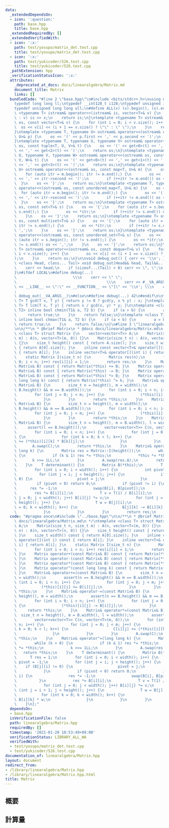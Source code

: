 ```yaml
---
data:
  _extendedDependsOn:
  - icon: ':question:'
    path: base.hpp
    title: base.hpp
  _extendedRequiredBy: []
  _extendedVerifiedWith:
  - icon: ':x:'
    path: test/yosupo/matrix_det.test.cpp
    title: test/yosupo/matrix_det.test.cpp
  - icon: ':x:'
    path: test/yukicoder/526.test.cpp
    title: test/yukicoder/526.test.cpp
  _pathExtension: hpp
  _verificationStatusIcon: ':x:'
  attributes:
    _deprecated_at_docs: docs/linearalgebra/Matrix.md
    document_title: Matrix
    links: []
  bundledCode: "#line 2 \"base.hpp\"\n#include <bits/stdc++.h>\nusing namespace std;\n\
    typedef long long ll;\ntypedef __int128_t i128;\ntypedef unsigned int uint;\n\
    typedef unsigned long long ull;\n#define ALL(x) (x).begin(), (x).end()\n\ntemplate\
    \ <typename T> istream& operator>>(istream& is, vector<T>& v) {\n    for (T& x\
    \ : v) is >> x;\n    return is;\n}\ntemplate <typename T> ostream& operator<<(ostream&\
    \ os, const vector<T>& v) {\n    for (int i = 0; i < v.size(); i++) {\n      \
    \  os << v[i] << (i + 1 == v.size() ? \"\" : \" \");\n    }\n    return os;\n\
    }\ntemplate <typename T, typename U> ostream& operator<<(ostream& os, const pair<T,\
    \ U>& p) {\n    os << '(' << p.first << ',' << p.second << ')';\n    return os;\n\
    }\ntemplate <typename T, typename U, typename V> ostream& operator<<(ostream&\
    \ os, const tuple<T, U, V>& t) {\n    os << '(' << get<0>(t) << ',' << get<1>(t)\
    \ << ',' << get<2>(t) << ')';\n    return os;\n}\ntemplate <typename T, typename\
    \ U, typename V, typename W> ostream& operator<<(ostream& os, const tuple<T, U,\
    \ V, W>& t) {\n    os << '(' << get<0>(t) << ',' << get<1>(t) << ',' << get<2>(t)\
    \ << ',' << get<3>(t) << ')';\n    return os;\n}\ntemplate <typename T, typename\
    \ U> ostream& operator<<(ostream& os, const map<T, U>& m) {\n    os << '{';\n\
    \    for (auto itr = m.begin(); itr != m.end();) {\n        os << '(' << itr->first\
    \ << ',' << itr->second << ')';\n        if (++itr != m.end()) os << ',';\n  \
    \  }\n    os << '}';\n    return os;\n}\ntemplate <typename T, typename U> ostream&\
    \ operator<<(ostream& os, const unordered_map<T, U>& m) {\n    os << '{';\n  \
    \  for (auto itr = m.begin(); itr != m.end();) {\n        os << '(' << itr->first\
    \ << ',' << itr->second << ')';\n        if (++itr != m.end()) os << ',';\n  \
    \  }\n    os << '}';\n    return os;\n}\ntemplate <typename T> ostream& operator<<(ostream&\
    \ os, const set<T>& s) {\n    os << '{';\n    for (auto itr = s.begin(); itr !=\
    \ s.end();) {\n        os << *itr;\n        if (++itr != s.end()) os << ',';\n\
    \    }\n    os << '}';\n    return os;\n}\ntemplate <typename T> ostream& operator<<(ostream&\
    \ os, const multiset<T>& s) {\n    os << '{';\n    for (auto itr = s.begin();\
    \ itr != s.end();) {\n        os << *itr;\n        if (++itr != s.end()) os <<\
    \ ',';\n    }\n    os << '}';\n    return os;\n}\ntemplate <typename T> ostream&\
    \ operator<<(ostream& os, const unordered_set<T>& s) {\n    os << '{';\n    for\
    \ (auto itr = s.begin(); itr != s.end();) {\n        os << *itr;\n        if (++itr\
    \ != s.end()) os << ',';\n    }\n    os << '}';\n    return os;\n}\ntemplate <typename\
    \ T> ostream& operator<<(ostream& os, const deque<T>& v) {\n    for (int i = 0;\
    \ i < v.size(); i++) {\n        os << v[i] << (i + 1 == v.size() ? \"\" : \" \"\
    );\n    }\n    return os;\n}\n\nvoid debug_out() { cerr << '\\n'; }\ntemplate\
    \ <class Head, class... Tail> void debug_out(Head&& head, Tail&&... tail) {\n\
    \    cerr << head;\n    if (sizeof...(Tail) > 0) cerr << \", \";\n    debug_out(move(tail)...);\n\
    }\n#ifdef LOCAL\n#define debug(...)                                          \
    \                         \\\n    cerr << \" \";                             \
    \                                        \\\n    cerr << #__VA_ARGS__ << \" :[\"\
    \ << __LINE__ << \":\" << __FUNCTION__ << \"]\" << '\\n'; \\\n    cerr << \" \"\
    ;                                                                     \\\n   \
    \ debug_out(__VA_ARGS__)\n#else\n#define debug(...) 42\n#endif\n\ntemplate <typename\
    \ T> T gcd(T x, T y) { return y != 0 ? gcd(y, x % y) : x; }\ntemplate <typename\
    \ T> T lcm(T x, T y) { return x / gcd(x, y) * y; }\n\ntemplate <class T1, class\
    \ T2> inline bool chmin(T1& a, T2 b) {\n    if (a > b) {\n        a = b;\n   \
    \     return true;\n    }\n    return false;\n}\ntemplate <class T1, class T2>\
    \ inline bool chmax(T1& a, T2 b) {\n    if (a < b) {\n        a = b;\n       \
    \ return true;\n    }\n    return false;\n}\n#line 3 \"linearalgebra/Matrix.hpp\"\
    \n\n/**\n * @brief Matrix\n * @docs docs/linearalgebra/Matrix.md\n */\ntemplate\
    \ <class T> struct Matrix {\n    vector<vector<T>> A;\n    Matrix(size_t n, size_t\
    \ m) : A(n, vector<T>(m, 0)) {}\n    Matrix(size_t n) : A(n, vector<T>(n, 0))\
    \ {}\n    size_t height() const { return A.size(); }\n    size_t width() const\
    \ { return A[0].size(); }\n    inline const vector<T>& operator[](int i) const\
    \ { return A[i]; }\n    inline vector<T>& operator[](int i) { return A[i]; }\n\
    \    static Matrix I(size_t n) {\n        Matrix res(n);\n        for (int i =\
    \ 0; i < n; i++) res[i][i] = 1;\n        return res;\n    }\n    Matrix operator+(const\
    \ Matrix& B) const { return Matrix(*this) += B; }\n    Matrix operator-(const\
    \ Matrix& B) const { return Matrix(*this) -= B; }\n    Matrix operator*(const\
    \ Matrix& B) const { return Matrix(*this) *= B; }\n    Matrix operator^(const\
    \ long long k) const { return Matrix(*this) ^= k; }\n    Matrix& operator+=(const\
    \ Matrix& B) {\n        size_t n = height(), m = width();\n        assert(n ==\
    \ B.height() && m == B.width());\n        for (int i = 0; i < n; i++) {\n    \
    \        for (int j = 0; j < m; j++) {\n                (*this)[i][j] += B[i][j];\n\
    \            }\n        }\n        return *this;\n    }\n    Matrix& operator-=(const\
    \ Matrix& B) {\n        size_t n = height(), m = width();\n        assert(n ==\
    \ B.height() && m == B.width());\n        for (int i = 0; i < n; i++) {\n    \
    \        for (int j = 0; j < m; j++) {\n                (*this)[i][j] -= B[i][j];\n\
    \            }\n        }\n        return *this;\n    }\n    Matrix& operator*=(const\
    \ Matrix& B) {\n        size_t n = height(), m = B.width(), l = width();\n   \
    \     assert(l == B.height());\n        vector<vector<T>> C(n, vector<T>(m, 0));\n\
    \        for (int i = 0; i < n; i++) {\n            for (int j = 0; j < m; j++)\
    \ {\n                for (int k = 0; k < l; k++) {\n                    C[i][j]\
    \ += (*this)[i][k] * B[k][j];\n                }\n            }\n        }\n \
    \       A.swap(C);\n        return *this;\n    }\n    Matrix& operator^=(long\
    \ long k) {\n        Matrix res = Matrix::I(height());\n        while (k > 0)\
    \ {\n            if (k & 1) res *= *this;\n            *this *= *this;\n     \
    \       k >>= 1LL;\n        }\n        A.swap(res.A);\n        return *this;\n\
    \    }\n    T determinant() {\n        Matrix B(*this);\n        T res = 1;\n\
    \        for (int i = 0; i < width(); i++) {\n            int pivot = -1;\n  \
    \          for (int j = i; j < height(); j++) {\n                if (B[j][i] !=\
    \ 0) {\n                    pivot = j;\n                }\n            }\n   \
    \         if (pivot < 0) return 0;\n            if (pivot != i) {\n          \
    \      res *= -1;\n                swap(B[i], B[pivot]);\n            }\n    \
    \        res *= B[i][i];\n            T v = T(1) / B[i][i];\n            for (int\
    \ j = 0; j < width(); j++) B[i][j] *= v;\n            for (int j = i + 1; j <\
    \ height(); j++) {\n                T w = B[j][i];\n                for (int k\
    \ = 0; k < width(); k++) {\n                    B[j][k] -= B[i][k] * w;\n    \
    \            }\n            }\n        }\n        return res;\n    }\n};\n"
  code: "#pragma once\n#include \"../base.hpp\"\n\n/**\n * @brief Matrix\n * @docs\
    \ docs/linearalgebra/Matrix.md\n */\ntemplate <class T> struct Matrix {\n    vector<vector<T>>\
    \ A;\n    Matrix(size_t n, size_t m) : A(n, vector<T>(m, 0)) {}\n    Matrix(size_t\
    \ n) : A(n, vector<T>(n, 0)) {}\n    size_t height() const { return A.size();\
    \ }\n    size_t width() const { return A[0].size(); }\n    inline const vector<T>&\
    \ operator[](int i) const { return A[i]; }\n    inline vector<T>& operator[](int\
    \ i) { return A[i]; }\n    static Matrix I(size_t n) {\n        Matrix res(n);\n\
    \        for (int i = 0; i < n; i++) res[i][i] = 1;\n        return res;\n   \
    \ }\n    Matrix operator+(const Matrix& B) const { return Matrix(*this) += B;\
    \ }\n    Matrix operator-(const Matrix& B) const { return Matrix(*this) -= B;\
    \ }\n    Matrix operator*(const Matrix& B) const { return Matrix(*this) *= B;\
    \ }\n    Matrix operator^(const long long k) const { return Matrix(*this) ^= k;\
    \ }\n    Matrix& operator+=(const Matrix& B) {\n        size_t n = height(), m\
    \ = width();\n        assert(n == B.height() && m == B.width());\n        for\
    \ (int i = 0; i < n; i++) {\n            for (int j = 0; j < m; j++) {\n     \
    \           (*this)[i][j] += B[i][j];\n            }\n        }\n        return\
    \ *this;\n    }\n    Matrix& operator-=(const Matrix& B) {\n        size_t n =\
    \ height(), m = width();\n        assert(n == B.height() && m == B.width());\n\
    \        for (int i = 0; i < n; i++) {\n            for (int j = 0; j < m; j++)\
    \ {\n                (*this)[i][j] -= B[i][j];\n            }\n        }\n   \
    \     return *this;\n    }\n    Matrix& operator*=(const Matrix& B) {\n      \
    \  size_t n = height(), m = B.width(), l = width();\n        assert(l == B.height());\n\
    \        vector<vector<T>> C(n, vector<T>(m, 0));\n        for (int i = 0; i <\
    \ n; i++) {\n            for (int j = 0; j < m; j++) {\n                for (int\
    \ k = 0; k < l; k++) {\n                    C[i][j] += (*this)[i][k] * B[k][j];\n\
    \                }\n            }\n        }\n        A.swap(C);\n        return\
    \ *this;\n    }\n    Matrix& operator^=(long long k) {\n        Matrix res = Matrix::I(height());\n\
    \        while (k > 0) {\n            if (k & 1) res *= *this;\n            *this\
    \ *= *this;\n            k >>= 1LL;\n        }\n        A.swap(res.A);\n     \
    \   return *this;\n    }\n    T determinant() {\n        Matrix B(*this);\n  \
    \      T res = 1;\n        for (int i = 0; i < width(); i++) {\n            int\
    \ pivot = -1;\n            for (int j = i; j < height(); j++) {\n            \
    \    if (B[j][i] != 0) {\n                    pivot = j;\n                }\n\
    \            }\n            if (pivot < 0) return 0;\n            if (pivot !=\
    \ i) {\n                res *= -1;\n                swap(B[i], B[pivot]);\n  \
    \          }\n            res *= B[i][i];\n            T v = T(1) / B[i][i];\n\
    \            for (int j = 0; j < width(); j++) B[i][j] *= v;\n            for\
    \ (int j = i + 1; j < height(); j++) {\n                T w = B[j][i];\n     \
    \           for (int k = 0; k < width(); k++) {\n                    B[j][k] -=\
    \ B[i][k] * w;\n                }\n            }\n        }\n        return res;\n\
    \    }\n};"
  dependsOn:
  - base.hpp
  isVerificationFile: false
  path: linearalgebra/Matrix.hpp
  requiredBy: []
  timestamp: '2021-01-20 10:53:49+09:00'
  verificationStatus: LIBRARY_ALL_WA
  verifiedWith:
  - test/yosupo/matrix_det.test.cpp
  - test/yukicoder/526.test.cpp
documentation_of: linearalgebra/Matrix.hpp
layout: document
redirect_from:
- /library/linearalgebra/Matrix.hpp
- /library/linearalgebra/Matrix.hpp.html
title: Matrix
---
```

## 概要

## 計算量